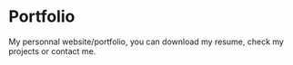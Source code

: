 # Portfolio

My personnal website/portfolio, you can download my resume, check my projects or contact me.
